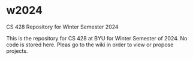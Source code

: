# w2024
CS 428 Repository for Winter Semester 2024


This is the repository for CS 428 at BYU for Winter Semester of 2024. No code is stored here. Pleas go to the wiki in order to view or propose projects.

